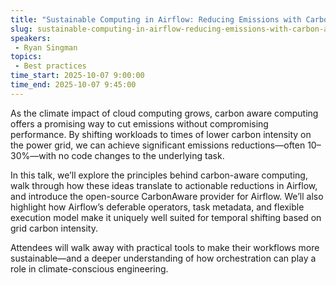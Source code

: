 ```yaml
---
title: "Sustainable Computing in Airflow: Reducing Emissions with Carbon Aware Scheduling"
slug: sustainable-computing-in-airflow-reducing-emissions-with-carbon-aware-scheduling
speakers:
 - Ryan Singman
topics:
 - Best practices
time_start: 2025-10-07 9:00:00
time_end: 2025-10-07 9:45:00
---
```


As the climate impact of cloud computing grows, carbon aware computing offers a promising way to cut emissions without compromising performance. By shifting workloads to times of lower carbon intensity on the power grid, we can achieve significant emissions reductions—often 10–30%—with no code changes to the underlying task.

In this talk, we’ll explore the principles behind carbon-aware computing, walk through how these ideas translate to actionable reductions in Airflow, and introduce the open-source CarbonAware provider for Airflow. We’ll also highlight how Airflow’s deferable operators, task metadata, and flexible execution model make it uniquely well suited for temporal shifting based on grid carbon intensity.

Attendees will walk away with practical tools to make their workflows more sustainable—and a deeper understanding of how orchestration can play a role in climate-conscious engineering.